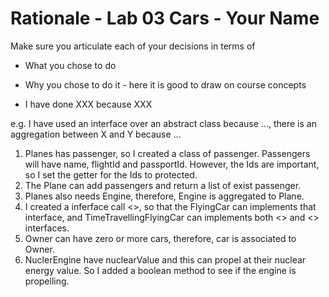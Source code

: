 # Rationale - Lab 03 Cars - Your Name

Make sure you articulate each of your decisions in terms of 
* What you chose to do
* Why you chose to do it - here it is good to draw on course concepts

* I have done XXX because XXX

e.g. I have used an interface over an abstract class because ...,
there is an aggregation between X and Y because ...

1. Planes has passenger, so I created a class of passenger. Passengers will have name, flightId and passportId. However, the Ids are important, so I set the getter for the Ids to protected.
2. The Plane can add passengers and return a list of exist passenger.
3. Planes also needs Engine, therefore, Engine is aggregated to Plane.
4. I created a inferface call <<Falyable>>, so that the FlyingCar can implements that interface, and TimeTravellingFlyingCar can implements both <<Flyabe>> and <<TimeTravelling>> interfaces.
5. Owner can have zero or more cars, therefore, car is associated to Owner.
6. NuclerEngine have nuclearValue and this can propel at their nuclear energy value. So I added a boolean method to see if the engine is propelling.
